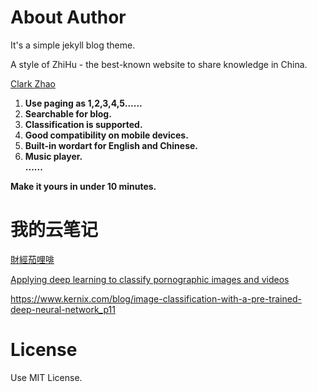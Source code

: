 # About Author

It's a simple jekyll blog theme. 
  
A style of ZhiHu - the best-known website to share knowledge in China.   

[Clark Zhao](http://zhaoyuxiang.cn)

1. **Use paging as 1,2,3,4,5......**   
1. **Searchable for blog.**    
1. **Classification is supported.**   
1. **Good compatibility on mobile devices.**    
1. **Built-in wordart for English and Chinese.**   
1. **Music player.**   
**......**

**Make it yours in under 10 minutes.**  




# 我的云笔记
[財經茄哩啡](http://caijingcarefree.blogspot.hk/2015/01/blog-post.html)

[Applying deep learning to classify pornographic images and videos](https://arxiv.org/abs/1511.08899)

https://www.kernix.com/blog/image-classification-with-a-pre-trained-deep-neural-network_p11

# License

Use MIT License.
